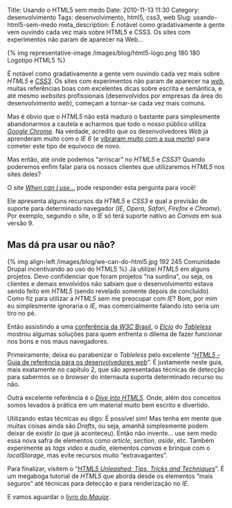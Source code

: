 Title: Usando o HTML5 sem medo
Date: 2010-11-13 11:30
Category: desenvolvimento
Tags: desenvolvimento, html5, css3, web
Slug: usando-html5-sem-medo
meta_description: É notável como gradativamente a gente vem ouvindo cada vez mais sobre HTML5 e CSS3. Os sites com experimentos não param de aparecer na Web...

{% img representative-image /images/blog/html5-logo.png 180 180 Logotipo HTML5 %}

É notável como gradativamente a gente vem ouvindo cada vez mais sobre
_HTML5_ e [_CSS3_][css3]. Os sites com experimentos não param de aparecer na
[_web_][web], muitas referências boas com excelentes dicas sobre escrita e
semântica, e até mesmo _websites_ profissionais (desenvolvidos por
empresas da área do desenvolvimento _web_), começam a tornar-se cada vez
mais comuns.

<!-- PELICAN_END_SUMMARY -->

Mas é óbvio que o _HTML5_ não está maduro o bastante para simplesmente
abandonarmos a cautela e acharmos que todo o nosso público utiliza
[_Google Chrome_][chrome]. Na verdade, acredito que os desenvolvedores _Web_
já aprenderam muito com o _IE 6_ (e [vibraram muito com a sua morte][morte_ie6])
para cometer este tipo de equívoco de novo.

Mas então, até onde podemos “arriscar” no _HTML5_ e _CSS3_? Quando
poderemos enfim falar para os nossos clientes que utilizaremos _HTML5_
nos sites deles?

O site [_When can I use…_][when_can_i_use] pode responder esta pergunta para você!

Ele apresenta alguns recursos da _HTML5_ e _CSS3_ e qual a previsão de suporte para
determinado navegador (_IE_, _Opera_, _Safari_, _Firefox_ e _Chrome_).
Por exemplo, segundo o site, o _IE_ só terá suporte nativo ao _Canvas_
em sua versão 9.

## Mas dá pra usar ou não?

{% img align-left /images/blog/we-can-do-html5.jpg 192 245 Comunidade Drupal incentivando ao uso do HTML5 %}
Já utilizei _HTML5_ em alguns projetos. Devo confidenciar que foram projetos “na
surdina”, ou seja, os clientes e demais envolvidos não sabiam que o
desenvolvimento estava sendo feito em _HTML5_ (sendo revelado somente
depois de concluído). Como fiz para utilizar a _HTML5_ sem me preocupar
com _IE_? Bom, por mim eu simplesmente ignoraria o _IE_, mas
comercialmente falando isto seria um tiro no pé.

Então assistindo a uma [conferência da _W3C_ Brasil][cafe_com_browser], o [_Elcio_][elcio] do
[_Tableless_][tableless] mostrou algumas soluções para quem enfrenta o dilema de
fazer funcionar nos bons e nos maus navegadores.

Primeiramente, deixa eu parabenizar o _Tableless_ pelo excelente
“[_HTML5_ – Guia de referência para os desenvolvedores _web_][guia_html5]”. É
justamente neste guia, mais exatamente no capítulo 2, que são
apresentadas técnicas de detecção para sabermos se o _browser_ do
internauta suporta determinado recurso ou não.

Outra excelente referência é o [_Dive into HTML5_][dive_into_html5]. Onde, além dos
conceitos somos levados à prática em um material muito bem escrito e
divertido.

Utilizando estas técnicas eu digo: É possível sim! Mas tenha em mente
que muitas coisas ainda são _Drafts_, ou seja, amanhã simplesmente podem
deixar de existir (o que já aconteceu). Então não invente… use sem medo
essa nova safra de elementos como _article_, _section_, _aside_, etc.
Também experimente as _tags_ _video_ e _audio_, elementos _canvas_ e
brinque com o _localStorage_, mas evite recursos muito “extravagantes”.

Para finalizar, visitem o “[_HTML5 Unleashed: Tips, Tricks and
Techniques_][html5_unleashed]”. É um megaboga tutorial de _HTML5_ que aborda desde os
elementos “mais seguros” até técnicas para detecção e para renderização
no _IE_.

E vamos aguardar o [livro do _Maujor_][livro_maujor].

[html5]: {tag}html5 "Leia mais sobre HTML5"
[css3]: {tag}css3 "Leia mais sobre CSS3"
[web]: {tag}web "Leia mais sobre Web"
[chrome]: http://www.google.com/chrome?hl=pt-BR "Baixe o Google Chrome gratuitamente"
[morte_ie6]: http://www.tableless.com.br/aonde-nos-leva-a-morte-do-internet-explorer-6 "Aonde nos leva a morte do IE6?"
[when_can_i_use]: http://caniuse.com/ "Quando poderemos usar plenamente o HTML5?"
[cafe_com_browser]: http://elcio.com.br/amanha-cafe-com-browser-sobre-html/ "Eu assisti ao Café com Browser pela internet"
[elcio]: http://elcio.com.br/ "Visite o blog do Elcio"
[tableless]: http://www.tableless.com.br/ "Desenvolvimento Web com XHTML e CSS"
[guia_html5]: http://tableless.com.br/html5/ "Saiba tudo sobre HTML5 no Tableless"
[dive_into_html5]: http://diveintohtml5.org/ "Mergulhe no HTML5 agora mesmo"
[html5_unleashed]: http://www.w3avenue.com/2010/05/07/html5-unleashed-tips-tricks-and-techniques/ "HTML5 Unleashed: Tips, Tricks and Techniques"
[livro_maujor]: http://www.livrohtml5.com.br/ "Ficamos no aguardo do livro do Maujor sobre HTML5"
